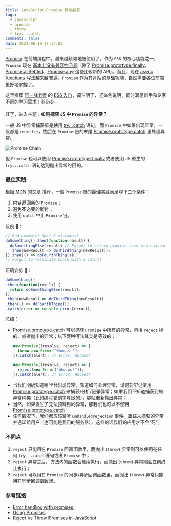 ```yaml
---
title: JavaScript Promise 异常捕获
tags:
  - javascript
  - promise
  - throw
  - try...catch
comments: false
date: 2021-06-19 17:34:03
---
```


[Promise](https://developer.mozilla.org/en-US/docs/Web/JavaScript/Reference/Global_Objects/Promise) 在前端编程中，越来越频繁地被使用了。作为 `ES6` 的核心功能之一，`Promise` 现在 [基本上没有兼容性问题](https://developer.mozilla.org/en-US/docs/Web/JavaScript/Reference/Global_Objects/Promise#browser_compatibility)（除了 [Promise.prototype.finally](https://caniuse.com/mdn-javascript_builtins_promise_finally)、[Promise.allSettled](https://caniuse.com/mdn-javascript_builtins_promise_allsettled)、[Promise.any](https://caniuse.com/mdn-javascript_builtins_promise_any) 这些比较新的 API）。而且，现在 [async functions](https://developer.mozilla.org/en-US/docs/Web/JavaScript/Reference/Statements/async_function) 写法越来越普遍，`Promise` 作为其背后的基础功能，自然需要各位前端更好地掌握了。

这里推荐 [阮一峰老师](http://www.ruanyifeng.com/home.html) 的 [ES6 入门](https://es6.ruanyifeng.com/#docs/promise)，简洁明了，还举例说明，同时满足新手和专家不同的学习需求！👍👍👍

好了，进入主题：**如何捕获 JS 中 `Promise` 的异常？**

一般 JS 中异常捕获都是使用 [try...catch](https://developer.mozilla.org/en-US/docs/Web/JavaScript/Reference/Statements/try...catch) 语句，而 `Promise` 中如果出现异常，一般都是 `reject()`，然后在 `Promise` 链的末尾 [Promise.prototype.catch](https://developer.mozilla.org/en-US/docs/Web/JavaScript/Reference/Global_Objects/Promise/catch) 里处理异常。

![Promise Chain](https://developer.mozilla.org/en-US/docs/Web/JavaScript/Reference/Global_Objects/Promise/promises.png)

但 `Promise` 也可以使用 [Promise.prototype.finally](https://developer.mozilla.org/en-US/docs/Web/JavaScript/Reference/Global_Objects/Promise/finally) 或者使用 JS 原生的 `try...catch` 语句达到抛出异常的目的。

### 最佳实践 

根据 [MDN](https://developer.mozilla.org) 的文章 [<fa-link/>](https://developer.mozilla.org/en-US/docs/Web/JavaScript/Guide/Using_promises#common_mistakes) 推荐，一般 `Promise` 链的最佳实践满足以下三个条件：

1. 内链返回新的 `Promise`；
2. 避免不必要的嵌套；
3. 使用 `catch` 中止 `Promise` 链。

反例 🙁：

```js
// Bad example! Spot 3 mistakes!
doSomething().then(function(result) {
  doSomethingElse(result) // Forgot to return promise from inner chain + unnecessary nesting
  .then(newResult => doThirdThing(newResult));
}).then(() => doFourthThing());
// Forgot to terminate chain with a catch!
```

正确姿势 🙂：

```js
doSomething()
.then(function(result) {
  return doSomethingElse(result);
})
.then(newResult => doThirdThing(newResult))
.then(() => doFourthThing())
.catch(error => console.error(error));
```

总结：

- [Promise.prototype.catch](https://developer.mozilla.org/en-US/docs/Web/JavaScript/Reference/Global_Objects/Promise/catch) 可以捕获 `Promise` 中所有的异常，包括 `reject` 掉的、或者抛出的异常；以下两种写法其实是等效的：
  ```js
  new Promise((resolve, reject) => {
    throw new Error("Whoops!");
  }).catch(alert); // Error: Whoops!
  ```
  ```js
  new Promise((resolve, reject) => {
    reject(new Error("Whoops!"));
  }).catch(alert); // Error: Whoops!
  ```
- 当我们明确知道哪里会出现异常，知道如何处理异常，请时刻牢记使用 [Promise.prototype.catch](https://developer.mozilla.org/en-US/docs/Web/JavaScript/Reference/Global_Objects/Promise/catch) 来捕获/分析/记录异常；如果我们不知道捕获到的异常种类（比如编程错别字导致的），那就重新抛出异常；
- 当然，如果发生了无法预料到的异常，那我们也可以不使用 [Promise.prototype.catch](https://developer.mozilla.org/en-US/docs/Web/JavaScript/Reference/Global_Objects/Promise/catch)
- 任何情况下，我们都应该监听 `unhandledrejection` 事件，跟踪未捕获的异常并通知给用户（也可能是我们的服务器），这样的话我们的应用才不会“死”。

### 不同点

1. `reject` 只能用在 `Promise` 回调函数里，而抛出 (`throw`) 异常则可以使用在任何 `try...catch` 语句或者 `Promise` 中；
2. `reject` 异常之后，方法内的函数会继续执行，而抛出 (`throw`) 异常则会立刻终止执行；
3. `reject` 可以用在 `Promise` 的同步/异步回调函数里，而抛出 (`throw`) 异常只能用在同步回调函数里。

### 参考链接

- [Error handling with promises](https://javascript.info/promise-error-handling)
- [Using Promises](https://developer.mozilla.org/en-US/docs/Web/JavaScript/Guide/Using_promises)
- [Reject Vs Throw Promises in JavaScript](https://www.geeksforgeeks.org/reject-vs-throw-promises-in-javascript)
